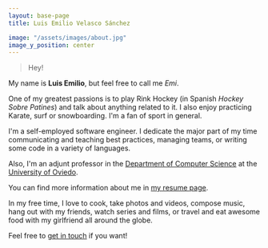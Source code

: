 ```yaml
---
layout: base-page
title: Luis Emilio Velasco Sánchez

image: "/assets/images/about.jpg"
image_y_position: center
---
```


> Hey!

My name is **Luis Emilio**, but feel free to call me _Emi_.

One of my greatest passions is to play Rink Hockey (in Spanish _Hockey Sobre Patines_) and talk about anything related to it. I also enjoy practicing Karate, surf or snowboarding. I'm a fan of sport in general.

I'm a self-employed software engineer. I dedicate the major part of my time communicating and teaching best practices, managing teams, or writing some code in a variety of languages.

Also, I'm an adjunt professor in the [Department of Computer Science](http://www.di.uniovi.es/) at the [University of Oviedo](http://www.uniovi.es/).

You can find more information about me in [my resume page](/resume).

In my free time, I love to cook, take photos and videos, compose music, hang out with my friends, watch series and films, or travel and eat awesome food with my girlfriend all around the globe.

Feel free to [get in touch](mailto:emi@emibloque.me) if you want!
